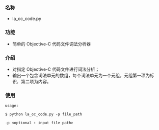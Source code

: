 ### 名称

* la_oc_code.py

### 功能

* 简单的 Objective-C 代码文件词法分析器

### 介绍

* 对指定 Objective-C 代码文件进行词法分析；
* 输出一个包含词法单元的数组，每个词法单元为一个元组，元组第一项为标识，第二项为内容。

### 使用

```shell
usage:

$ python la_oc_code.py -p file_path

-p <optional : input file path>
```